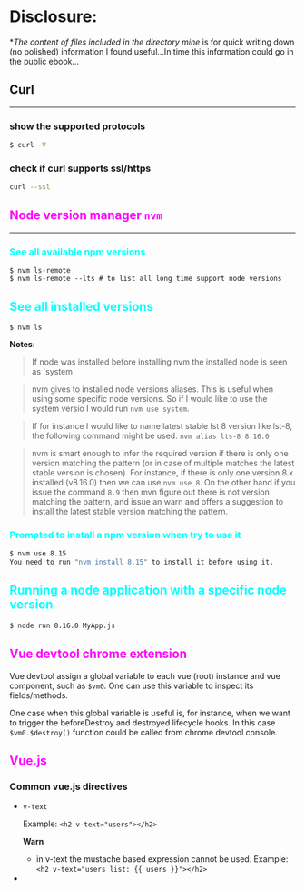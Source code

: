 # Disclosure:

\*_The content of files included in the directory mine_ is for quick writing down (no polished) information I found useful...In time this information could go in the public ebook...

## Curl

---

### show the supported protocols

```sh
$ curl -V
```

### check if curl supports ssl/https

```sh
curl --ssl
```

## <span style='color:magenta'>Node version manager `nvm`

---

### <span style='color:cyan'> See all available npm versions

```
$ nvm ls-remote
$ nvm ls-remote --lts # to list all long time support node versions
```

## <span style='color:cyan'> See all installed versions

```
$ nvm ls
```

**Notes:**

> If node was installed before installing nvm the installed node is seen as `system

> nvm gives to installed node versions aliases. This is useful when using some specific node versions. So if I would like to use the system versio I would run `nvm use system`.

> If for instance I would like to name latest stable lst 8 version like lst-8, the following command might be used. `nvm alias lts-8 8.16.0`

> nvm is smart enough to infer the required version if there is only one version matching the pattern (or in case of multiple matches the latest stable version is chosen). For instance, if there is only one version 8.x installed (v8.16.0) then we can use `nvm use 8`. On the other hand if you issue the command `8.9` then mvn figure out there is not version matching the pattern, and issue an warn and offers a suggestion to install the latest stable version matching the pattern.

### <span style='color:cyan'> Prompted to install a npm version when try to use it

```bash
$ nvm use 8.15                                                                               N/A: version "8.15 -> N/A" is not yet installed.
You need to run "nvm install 8.15" to install it before using it.
```

## <span style='color:cyan'> Running a node application with a specific node version

```sh
$ node run 8.16.0 MyApp.js
```

## <span style='color:magenta'>Vue devtool chrome extension

Vue devtool assign a global variable to each vue (root) instance and vue component, such as `$vm0`. One can use this variable to inspect its fields/methods.

One case when this global variable is useful is, for instance, when we want to trigger the beforeDestroy and destroyed lifecycle hooks. In this case `$vm0.$destroy()` function could be called from chrome devtool console.

## <span style='color:magenta'>Vue.js

### Common vue.js directives

- `v-text`

  Example: `<h2 v-text="users"></h2>`

  **Warn**

  - in v-text the mustache based expression cannot be used.
    Example: `<h2 v-text="users list: {{ users }}"></h2>`

-
